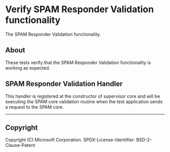 # Verify SPAM Responder Validation functionality

The SPAM Responder Validation functionality.

## About

These tests verify that the SPAM Responder Validation functionality is working as expected.

## SPAM Responder Validation Handler

This handler is registered at the constructor of supervisor core and will be executing the SPAM core validation routine
when the test application sends a request to the SPAM core.

---

## Copyright

Copyright (C) Microsoft Corporation.
SPDX-License-Identifier: BSD-2-Clause-Patent
